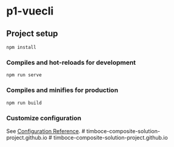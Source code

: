 # p1-vuecli

## Project setup
```
npm install
```

### Compiles and hot-reloads for development
```
npm run serve
```

### Compiles and minifies for production
```
npm run build
```

### Customize configuration
See [Configuration Reference](https://cli.vuejs.org/config/).
#   t i m b o c e - c o m p o s i t e - s o l u t i o n - p r o j e c t . g i t h u b . i o  
 #   t i m b o c e - c o m p o s i t e - s o l u t i o n - p r o j e c t . g i t h u b . i o  
 